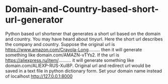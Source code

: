 # Domain-and-Country-based-short-url-generator
Python based url shortener that generates a short url based on the domain and country. You may have heard about tinyurl. Here the short url describes the company and country. Suppose the original url is https://www.amazon.com/Crayola-Long......... then it will generate something like domain.com/AMAZN-vTYs2. If the url is  https://aliexpress.ru/item/.......... it will generate something like domain.com/ALIEXP-RUS-Xul8P. Original url and redirect url would be saved in a text file in python dictionary form.
Set your domain name instead of localhost http://127.0.0.1:8000
